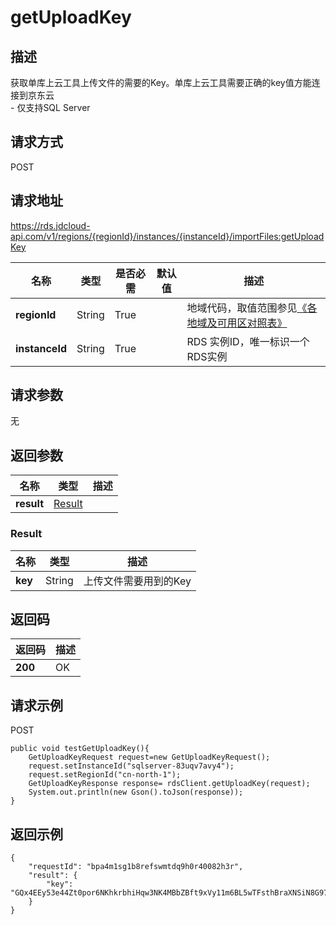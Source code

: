 # getUploadKey


## 描述
获取单库上云工具上传文件的需要的Key。单库上云工具需要正确的key值方能连接到京东云<br>- 仅支持SQL Server

## 请求方式
POST

## 请求地址
https://rds.jdcloud-api.com/v1/regions/{regionId}/instances/{instanceId}/importFiles:getUploadKey

|名称|类型|是否必需|默认值|描述|
|---|---|---|---|---|
|**regionId**|String|True| |地域代码，取值范围参见[《各地域及可用区对照表》](../Enum-Definitions/Regions-AZ.md)|
|**instanceId**|String|True| |RDS 实例ID，唯一标识一个RDS实例|

## 请求参数
无


## 返回参数
|名称|类型|描述|
|---|---|---|
|**result**|[Result](getuploadkey#result)| |

### <div id="result">Result</div>
|名称|类型|描述|
|---|---|---|
|**key**|String|上传文件需要用到的Key|

## 返回码
|返回码|描述|
|---|---|
|**200**|OK|

## 请求示例
POST
```
public void testGetUploadKey(){
    GetUploadKeyRequest request=new GetUploadKeyRequest();
    request.setInstanceId("sqlserver-83uqv7avy4");
    request.setRegionId("cn-north-1");
    GetUploadKeyResponse response= rdsClient.getUploadKey(request);
    System.out.println(new Gson().toJson(response));
}

```

## 返回示例
```
{
    "requestId": "bpa4m1sg1b8refswmtdq9h0r40082h3r", 
    "result": {
        "key": "GQx4EEy53e44Zt0por6NKhkrbhiHqw3NK4MBbZBft9xVy11m6BL5wTFsthBraXNSiN8G97OOED4dMryee1vybuQW7UliGAtzZdwX21NIX5dNcDQBcrELtQ=="
    }
}
```
